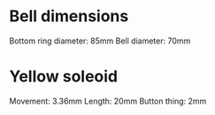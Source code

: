 # Bell dimensions

Bottom ring diameter: 85mm
Bell diameter: 70mm

# Yellow soleoid

Movement: 3.36mm
Length: 20mm
Button thing: 2mm
